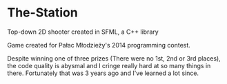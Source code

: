 # The-Station
Top-down 2D shooter created in SFML, a C++ library

Game created for Pałac Młodzieży's 2014 programming contest. 

Despite winning one of three prizes (There were no 1st, 2nd or 3rd places), 
the code quality is abysmal and I cringe really hard at so many things in there.
Fortunately that was 3 years ago and I've learned a lot since.
